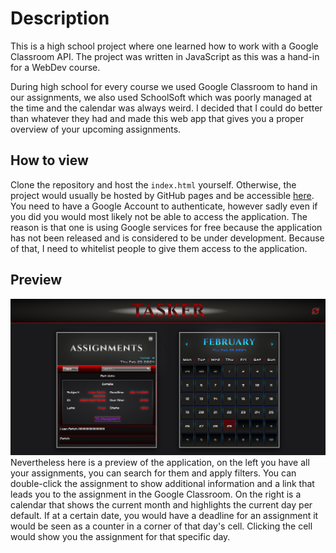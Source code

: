 # Description
This is a high school project where one learned how to work with a Google Classroom API. 
The project was written in JavaScript as this was a hand-in for a WebDev course.

During high school for every course we used Google Classroom to hand in our assignments, we also used SchoolSoft which was poorly managed at the time and the calendar was always weird.
I decided that I could do better than whatever they had and made this web app that gives you a proper overview of your upcoming assignments. 

## How to view
Clone the repository and host the `index.html` yourself. Otherwise, the project would usually be hosted by GitHub pages and be accessible [here](https://zhermit09.github.io/Tasker/). 
You need to have a Google Account to authenticate, however sadly even if you did you would most likely not be able to access the application. 
The reason is that one is using Google services for free because the application has not been released and is considered to be under development. 
Because of that, I need to whitelist people to give them access to the application. 

## Preview
![Application preview](https://raw.githubusercontent.com/Zhermit09/Tasker/master/images/Tasker.PNG)
Nevertheless here is a preview of the application, on the left you have all your assignments, you can search for them and apply filters. 
You can double-click the assignment to show additional information and a link that leads you to the assignment in the Google Classroom.
On the right is a calendar that shows the current month and highlights the current day per default. 
If at a certain date, you would have a deadline for an assignment it would be seen as a counter in a corner of that day's cell. Clicking the
cell would show you the assignment for that specific day.
